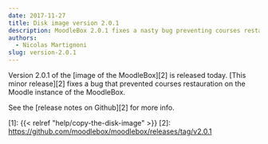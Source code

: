 ```yaml
---
date: 2017-11-27
title: Disk image version 2.0.1
description: MoodleBox 2.0.1 fixes a nasty bug preventing courses restauration on the Moodle instance of the MoodleBox.
authors:
  - Nicolas Martignoni
slug: version-2.0.1
---
```


Version 2.0.1 of the [image of the MoodleBox][2] is released today. [This minor release][2] fixes a bug that prevented courses restauration on the Moodle instance of the MoodleBox.

See the [release notes on Github][2] for more info.

 [1]: {{< relref "help/copy-the-disk-image" >}}
 [2]: https://github.com/moodlebox/moodlebox/releases/tag/v2.0.1
